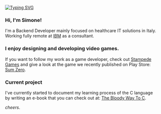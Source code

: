 [![Typing SVG](https://readme-typing-svg.herokuapp.com?color=FCD34D&center=true&vCenter=false&width=1000&lines=Backend+developer;Game+designer;Vim+enjoyer)](https://git.io/typing-svg)

### Hi, I'm Simone!
I'm a Backend Developer mainly focused on healthcare IT solutions in Italy. Working fully remote at [IBM](https://www.ibm.com/us-en) as a consultant.

### I enjoy designing and developing video games.
If you want to follow my work as a game developer, check out <a href="https://github.com/StampedeStudios">Stampede Games</a> and give a look at the game we recently published on Play Store: <a href="https://play.google.com/store/apps/details?id=it.stampede.sumzero">Sum Zero</a>.

### Current project
I've currently started to document my learning process of the C language by writing an e-book that you can check out at: [The Bloody Way To C](https://github.com/simone-lungarella/the-bloody-way-to-c).

_cheers_.
